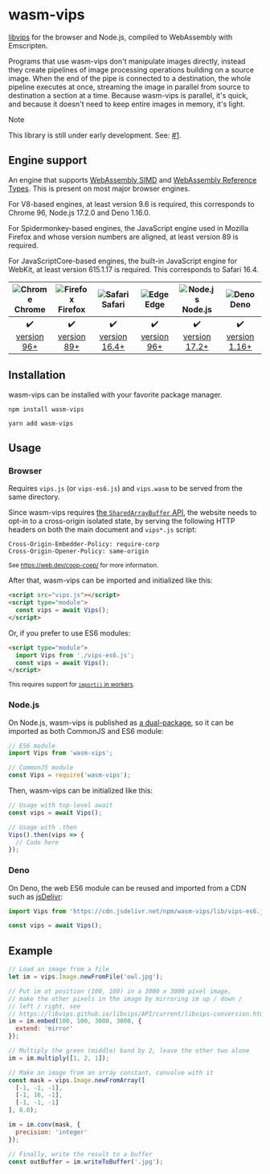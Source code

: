 # wasm-vips

[libvips](https://libvips.github.io/libvips) for the browser and Node.js,
compiled to WebAssembly with Emscripten.

Programs that use wasm-vips don't manipulate images directly, instead
they create pipelines of image processing operations building on a source
image. When the end of the pipe is connected to a destination, the whole
pipeline executes at once, streaming the image in parallel from source to
destination a section at a time. Because wasm-vips is parallel, it's quick,
and because it doesn't need to keep entire images in memory, it's light.

> [!NOTE]
> This library is still under early development. See: [#1](
https://github.com/kleisauke/wasm-vips/issues/1).

## Engine support

An engine that supports [WebAssembly SIMD](https://caniuse.com/wasm-simd) and
[WebAssembly Reference Types](https://caniuse.com/wasm-reference-types).
This is present on most major browser engines.

For V8-based engines, at least version 9.6 is required, this corresponds to
Chrome 96, Node.js 17.2.0 and Deno 1.16.0.

For Spidermonkey-based engines, the JavaScript engine used in Mozilla Firefox
and whose version numbers are aligned, at least version 89 is required.

For JavaScriptCore-based engines, the built-in JavaScript engine for WebKit,
at least version 615.1.17 is required. This corresponds to Safari 16.4.

| ![Chrome](https://github.com/alrra/browser-logos/raw/main/src/chrome/chrome_32x32.png)<br>Chrome | ![Firefox](https://github.com/alrra/browser-logos/raw/main/src/firefox/firefox_32x32.png)<br>Firefox | ![Safari](https://github.com/alrra/browser-logos/raw/main/src/safari/safari_32x32.png)<br>Safari | ![Edge](https://github.com/alrra/browser-logos/raw/main/src/edge/edge_32x32.png)<br>Edge | ![Node.js](https://github.com/alrra/browser-logos/raw/main/src/node.js/node.js_32x32.png)<br>Node.js | ![Deno](https://github.com/alrra/browser-logos/raw/main/src/deno/deno_32x32.png)<br>Deno |
|:---:|:---:|:---:|:---:|:---:|:---:|
| :heavy_check_mark:<br>[version 96+](https://chromestatus.com/feature/5166497248837632) | :heavy_check_mark:<br>[version 89+](https://bugzilla.mozilla.org/show_bug.cgi?id=1695585) | :heavy_check_mark:<br>[version 16.4+](https://webkit.org/blog/13966/webkit-features-in-safari-16-4/#javascript-and-webassembly) | :heavy_check_mark:<br>[version 96+](https://chromestatus.com/feature/5166497248837632) | :heavy_check_mark:<br>[version 17.2+](https://github.com/nodejs/node/pull/40488) | :heavy_check_mark:<br>[version 1.16+](https://github.com/denoland/deno/pull/12564) |

## Installation

wasm-vips can be installed with your favorite package manager.

```shell
npm install wasm-vips
```

```shell
yarn add wasm-vips
```

## Usage

### Browser

Requires `vips.js` (or `vips-es6.js`) and `vips.wasm` to be served from
the same directory.

Since wasm-vips requires [the `SharedArrayBuffer` API](
https://caniuse.com/sharedarraybuffer), the website needs to opt-in to
a cross-origin isolated state, by serving the following HTTP headers on
both the main document and `vips*.js` script:

```http
Cross-Origin-Embedder-Policy: require-corp
Cross-Origin-Opener-Policy: same-origin
```
<sup>See <https://web.dev/coop-coep/> for more information.</sup>

After that, wasm-vips can be imported and initialized like this:

```html
<script src="vips.js"></script>
<script type="module">
  const vips = await Vips();
</script>
```

Or, if you prefer to use ES6 modules:

```html
<script type="module">
  import Vips from './vips-es6.js';
  const vips = await Vips();
</script>
```
<sup>This requires support for [`import()` in workers](https://caniuse.com/mdn-javascript_operators_import_worker_support).</sup>

### Node.js

On Node.js, wasm-vips is published as [a dual-package](
https://nodejs.org/api/packages.html#packages_conditional_exports), so it
can be imported as both CommonJS and ES6 module:

```js
// ES6 module
import Vips from 'wasm-vips';

// CommonJS module
const Vips = require('wasm-vips');
```

Then, wasm-vips can be initialized like this:

```js
// Usage with top-level await
const vips = await Vips();

// Usage with .then
Vips().then(vips => {
  // Code here
});
```

### Deno

On Deno, the web ES6 module can be reused and imported from a CDN such as
[jsDelivr](https://www.jsdelivr.com/):

```js
import Vips from 'https://cdn.jsdelivr.net/npm/wasm-vips/lib/vips-es6.js';

const vips = await Vips();
```

## Example

```js
// Load an image from a file
let im = vips.Image.newFromFile('owl.jpg');

// Put im at position (100, 100) in a 3000 x 3000 pixel image,
// make the other pixels in the image by mirroring im up / down /
// left / right, see
// https://libvips.github.io/libvips/API/current/libvips-conversion.html#vips-embed
im = im.embed(100, 100, 3000, 3000, {
  extend: 'mirror'
});

// Multiply the green (middle) band by 2, leave the other two alone
im = im.multiply([1, 2, 1]);

// Make an image from an array constant, convolve with it
const mask = vips.Image.newFromArray([
  [-1, -1, -1],
  [-1, 16, -1],
  [-1, -1, -1]
], 8.0);

im = im.conv(mask, {
  precision: 'integer'
});

// Finally, write the result to a buffer
const outBuffer = im.writeToBuffer('.jpg');
```
